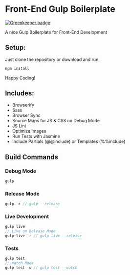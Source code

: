 # Front-End Gulp Boilerplate

[![Greenkeeper badge](https://badges.greenkeeper.io/Thram/front-end-gulp-boilerplate.svg)](https://greenkeeper.io/)

A nice Gulp Boilerplate for Front-End Development
## Setup:
Just clone the repository or download and run:
```javascript
npm install
```

Happy Coding!

## Includes:
- Browserify
- Sass
- Browser Sync
- Source Maps for JS & CSS on Debug Mode
- JS Lint
- Optimize Images
- Run Tests with Jasmine
- Include Partials (@@include) or Templates (%%include)

## Build Commands
### Debug Mode
```javascript
gulp
```
### Release Mode
```javascript
gulp -r // gulp --release
```
### Live Development
```javascript
gulp live 
// Live on Release Mode
gulp live -r // gulp live --release
```
### Tests
```javascript
gulp test
// Watch Mode
gulp test -w // gulp test --watch
```
